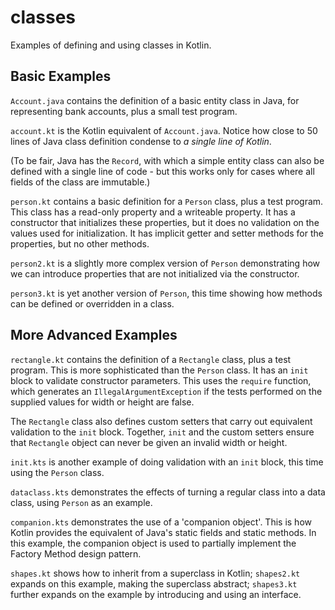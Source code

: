 # classes

Examples of defining and using classes in Kotlin.

## Basic Examples

`Account.java` contains the definition of a basic entity class in Java,
for representing bank accounts, plus a small test program.

`account.kt` is the Kotlin equivalent of `Account.java`. Notice how close
to 50 lines of Java class definition condense to *a single line of Kotlin*.

(To be fair, Java has the `Record`, with which a simple entity class can
also be defined with a single line of code - but this works only for cases
where all fields of the class are immutable.)

`person.kt` contains a basic definition for a `Person` class, plus a test
program. This class has a read-only property and a writeable property.
It has a constructor that initializes these properties, but it does no
validation on the values used for initialization. It has implicit getter
and setter methods for the properties, but no other methods.

`person2.kt` is a slightly more complex version of `Person` demonstrating
how we can introduce properties that are not initialized via the constructor.

`person3.kt` is yet another version of `Person`, this time showing how
methods can be defined or overridden in a class.

## More Advanced Examples

`rectangle.kt` contains the definition of a `Rectangle` class, plus a test
program. This is more sophisticated than the `Person` class. It has an
`init` block to validate constructor parameters. This uses the `require`
function, which generates an `IllegalArgumentException` if the tests
performed on the supplied values for width or height are false.

The `Rectangle` class also defines custom setters that carry out equivalent
validation to the `init` block. Together, `init` and the custom setters
ensure that `Rectangle` object can never be given an invalid width or height.

`init.kts` is another example of doing validation with an `init` block,
this time using the `Person` class.

`dataclass.kts` demonstrates the effects of turning a regular class into a
data class, using `Person` as an example.

`companion.kts` demonstrates the use of a 'companion object'. This is how
Kotlin provides the equivalent of Java's static fields and static methods.
In this example, the companion object is used to partially implement the
Factory Method design pattern.

`shapes.kt` shows how to inherit from a superclass in Kotlin; `shapes2.kt`
expands on this example, making the superclass abstract; `shapes3.kt`
further expands on the example by introducing and using an interface.

